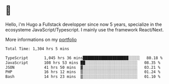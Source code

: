 # 👋 

Hello, i'm Hugo a Fullstack developper since now 5 years, specialize in the ecosysteme JavaScript/Typescript. I mainly use the framework React/Next.

More informations on my [portfolio](https://hcampos.fr)

<!--START_SECTION:waka-->

```txt
Total Time: 1,304 hrs 5 mins

TypeScript       1,045 hrs 36 mins████████████████████░░░░░   80.18 %
JavaScript       108 hrs 53 mins ██░░░░░░░░░░░░░░░░░░░░░░░   08.35 %
JSON             41 hrs 50 mins  ▓░░░░░░░░░░░░░░░░░░░░░░░░   03.21 %
PHP              16 hrs 12 mins  ▒░░░░░░░░░░░░░░░░░░░░░░░░   01.24 %
Bash             14 hrs 23 mins  ▒░░░░░░░░░░░░░░░░░░░░░░░░   01.10 %
```

<!--END_SECTION:waka-->
